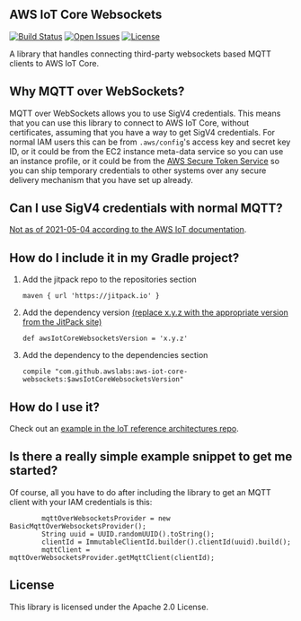 ## AWS IoT Core Websockets

[![Build Status](https://travis-ci.org/awslabs/aws-iot-core-websockets.svg?branch=master)](https://travis-ci.org/awslabs/aws-iot-core-websockets)
[![Open Issues](https://img.shields.io/github/issues-raw/awslabs/aws-iot-core-websockets.svg)](https://github.com/awslabs/aws-iot-core-websockets/issues)
[![License](https://img.shields.io/badge/License-Apache%202.0-blue.svg)](https://github.com/awslabs/aws-iot-core-websockets/blob/master/LICENSE)

A library that handles connecting third-party websockets based MQTT clients to AWS IoT Core.

## Why MQTT over WebSockets?

MQTT over WebSockets allows you to use SigV4 credentials. This means that you can use this library to connect to AWS IoT Core,
without certificates, assuming that you have a way to get SigV4 credentials. For normal IAM users this can be from
`.aws/config`'s access key and secret key ID, or it could be from the EC2 instance meta-data service so you can use an
instance profile, or it could be from the [AWS Secure Token Service](https://docs.aws.amazon.com/STS/latest/APIReference/Welcome.html)
so you can ship temporary credentials to other systems over any secure delivery mechanism that you have set up already.

## Can I use SigV4 credentials with normal MQTT?

[Not as of 2021-05-04 according to the AWS IoT documentation](https://docs.aws.amazon.com/iot/latest/developerguide/protocols.html).

## How do I include it in my Gradle project?

1. Add the jitpack repo to the repositories section

    ```
    maven { url 'https://jitpack.io' }
    ```

2. Add the dependency version [(replace x.y.z with the appropriate version from the JitPack site)](https://jitpack.io/#awslabs/aws-iot-core-websockets)

    ```
    def awsIotCoreWebsocketsVersion = 'x.y.z'
    ```

3. Add the dependency to the dependencies section

    ```
    compile "com.github.awslabs:aws-iot-core-websockets:$awsIotCoreWebsocketsVersion"
    ```

## How do I use it?

Check out an [example in the IoT reference architectures repo](https://github.com/aws-samples/iot-reference-architectures/tree/master/mqtt-over-websockets-jitpack).

## Is there a really simple example snippet to get me started?

Of course, all you have to do after including the library to get an MQTT client with your IAM credentials is this:

```
        mqttOverWebsocketsProvider = new BasicMqttOverWebsocketsProvider();
        String uuid = UUID.randomUUID().toString();
        clientId = ImmutableClientId.builder().clientId(uuid).build();
        mqttClient = mqttOverWebsocketsProvider.getMqttClient(clientId);
```

## License

This library is licensed under the Apache 2.0 License. 
